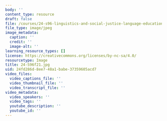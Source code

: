 ```yaml
---
body: ''
content_type: resource
draft: false
file: /courses/24-s96-linguistics-and-social-justice-language-education-and-human-rights-fall-2021/24-s96f21.jpg
file_type: image/jpeg
image_metadata:
  caption: ''
  credit: ''
  image-alt: ''
learning_resource_types: []
license: https://creativecommons.org/licenses/by-nc-sa/4.0/
resourcetype: Image
title: 24-S96f21.jpg
uid: 24fd286d-8ee7-48a1-babe-37359605acd7
video_files:
  video_captions_file: ''
  video_thumbnail_file: ''
  video_transcript_file: ''
video_metadata:
  video_speakers: ''
  video_tags: ''
  youtube_description: ''
  youtube_id: ''
---
```

